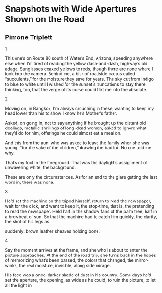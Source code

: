 # Snapshots with Wide Apertures Shown on the Road
## Pimone Triplett
1

This one’s on Route 80 south of Water’s End, Arizona, speeding
anywhere else when I’m tired
of reading the yellow dash-and-dash, highway’s old adage.
Sunglasses coaxed
yellows to reds, though there are none where I look
into the camera.
Behind me, a blur of roadside cactus called
“succulents,”
for the moisture they save for years.
The sky cut from indigo to blue to white until
I wished for the sunset’s truncations to stay there,
thinking, too, that the verge of its curve
could flirt me into
the absolute.


2

Moving on, in Bangkok, I’m always crouching in these,
wanting to keep my head
lower than his
to show I know
he’s Mother’s father.

Asked, on going in, not to say anything
if he brought up the distant
old dealings, metallic shrillings
of long-dead women,
asked to ignore what they’d do for him,
offerings he could almost eat a meal on.

And this from the aunt who was asked to leave
the family when she was young,
“for the sake of the children,”
drawing the bad lot.
No one told me why.

That’s my foot in the foreground.
That was the daylight’s assignment
of unwavering white, the background.

These are only the circumstances. As for an end to the glare
getting the last word in,
there was none.


3

He’d set the machine on the tripod himself,
return to read the newspaper, wait for the click,
and want to keep it,
the stop-time, that is,
the pretending to read the newspaper.
Held half in the shadow fans of the palm tree,
half in a browbeat of sun.
So that the machine had to catch him quickly, the clarity,
the shot of his legs as

suddenly: brown leather sheaves holding bone.


4

Say the moment arrives
at the frame, and she who is about to enter
the picture approaches.
At the end of the road trip, she turns back
in the hopes of memorizing what’s been passed,
the colors that changed, the mirror-winks,
the real moisture, invisible, along side mirage.

His face was a once-darker shade of dust in his country.
Some days he’d set the aperture, the opening,
as wide as he could,
to ruin the picture, to let all the light in.